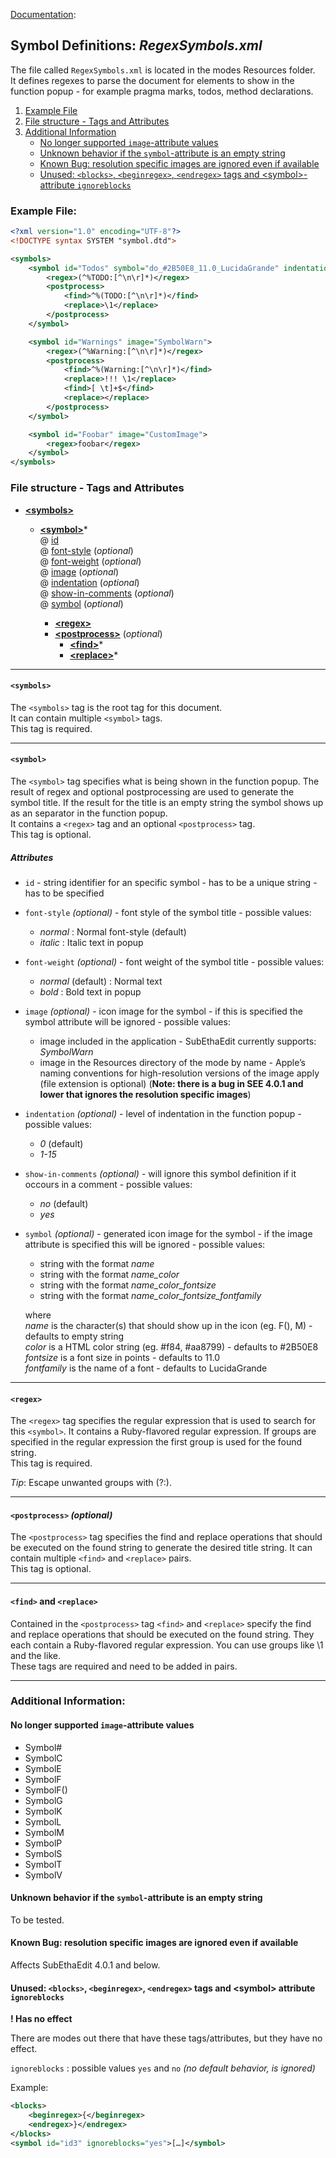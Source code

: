 [Documentation][ModeExample]:
## Symbol Definitions: _RegexSymbols.xml_

The file called `RegexSymbols.xml` is located in the modes Resources folder.  
It defines regexes to parse the document for elements to show in the function popup - for example pragma marks, todos, method declarations. 

1. [Example File](#ExampleFile)
2. [File structure - Tags and Attributes](#FileStructure)
3. [Additional Information](#AdditionalInformation)
	* [No longer supported `image`-attribute values](#UnsupportedImageValues)
	* [Unknown behavior if the `symbol`-attribute is an empty string](#EmptySymbolString)
	* [Known Bug: resolution specific images are ignored even if available](#ResolutionBug)
	* [Unused: `<blocks>`, `<beginregex>`, `<endregex>` tags and &lt;symbol&gt;-attribute `ignoreblocks`](#BlockTag)


### <a name="ExampleFile"></a>Example File:

```xml
<?xml version="1.0" encoding="UTF-8"?>
<!DOCTYPE syntax SYSTEM "symbol.dtd">

<symbols>
	<symbol id="Todos" symbol="do_#2B50E8_11.0_LucidaGrande" indentation="1" show-in-comments="yes">
		<regex>(^%TODO:[^\n\r]*)</regex>
		<postprocess>
			<find>^%(TODO:[^\n\r]*)</find>
			<replace>\1</replace>
		</postprocess>
	</symbol>

	<symbol id="Warnings" image="SymbolWarn">
		<regex>(^%Warning:[^\n\r]*)</regex>
		<postprocess>
			<find>^%(Warning:[^\n\r]*)</find>
			<replace>!!! \1</replace>
			<find>[ \t]+$</find>
			<replace></replace>
		</postprocess>
	</symbol>

	<symbol id="Foobar" image="CustomImage">
		<regex>foobar</regex>
	</symbol>
</symbols>
```	


### <a name="FileStructure"></a>File structure - Tags and Attributes

* [**&lt;symbols&gt;**](#tag_symbols)
	* [**&lt;symbol&gt;**](#tag_symbol)*  
		@ [id](#attribute_id)  
		@ [font-style](#attribute_font-style) (_optional_)  
		@ [font-weight](#attribute_font-weight) (_optional_)  
		@ [image](#attribute_image) (_optional_)  
		@ [indentation](#attribute_indentation) (_optional_)  
		@ [show-in-comments](#attribute_show-in-comments) (_optional_)  
		@ [symbol](#attribute_symbol) (_optional_)  
		
		* [**&lt;regex&gt;**](#tag_regex)
		* [**&lt;postprocess&gt;**](#tag_postprocess) (_optional_)
			* [**&lt;find&gt;**](#tag_findreplace)*
			* [**&lt;replace&gt;**](#tag_findreplace)*


---
#### <a name="tag_symbols"></a>`<symbols>`
The `<symbols>` tag is the root tag for this document.  
It can contain multiple `<symbol>` tags.  
This tag is required.  


---
#### <a name="tag_symbol"></a>`<symbol>`
The `<symbol>` tag specifies what is being shown in the function popup. The result of regex and optional postprocessing are used to generate the symbol title. If the result for the title is an empty string the symbol shows up as an separator in the function popup.  
It contains a `<regex>` tag and an optional `<postprocess>` tag.  
This tag is optional.  

##### Attributes

* <a name="attribute_id"></a>`id` - string identifier for an specific symbol - has to be a unique string - has to be specified

* <a name="attribute_font-style"></a>`font-style` _(optional)_ - font style of the symbol title - possible values:
	*  _normal_ : Normal font-style (default)
	* _italic_ : Italic text in popup

* <a name="attribute_font-weight"></a>`font-weight` _(optional)_ - font weight of the symbol title - possible values:
	* _normal_ (default) : Normal text
	* _bold_ : Bold text in popup

* <a name="attribute_image"></a>`image` _(optional)_ - icon image for the symbol - if this is specified the symbol attribute will be ignored - possible values:
	* image included in the application - SubEthaEdit currently supports: _SymbolWarn_
	* image in the Resources directory of the mode by name - Apple’s naming conventions for high-resolution versions of the image apply (file extension is optional) (**Note: there is a bug in SEE 4.0.1 and lower that ignores the resolution specific images**)  

* <a name="attribute_indentation"></a>`indentation` _(optional)_ - level of indentation in the function popup - possible values:
	* _0_ (default) 
	* _1-15_ 

* <a name="attribute_show-in-comments"></a>`show-in-comments` _(optional)_ - will ignore this symbol definition if it occours in a comment - possible values:
	* _no_ (default)
	* _yes_
	
* <a name="attribute_symbol"></a>`symbol` _(optional)_ -  generated icon image for the symbol - if the image attribute is specified this will be ignored - possible values:
	*	string with the format _name_
	*	string with the format _name_color_
	*	string with the format _name_color_fontsize_
	*	string with the format _name_color_fontsize_fontfamily_
	
	where  
	_name_ is the character(s) that should show up in the icon  (eg. F(), M) - defaults to empty string  
	_color_ is a HTML color string (eg. #f84, #aa8799) - defaults to #2B50E8   
	_fontsize_ is a font size in points - defaults to 11.0  
	_fontfamily_ is the name of a font - defaults to LucidaGrande 


---
#### <a name="tag_regex"></a>`<regex>`
The `<regex>` tag specifies the regular expression that is used to search for this `<symbol>`. It contains a Ruby-flavored regular expression. If groups are specified in the regular expression the first group is used for the found string.  
This tag is required.  

_Tip_: Escape unwanted groups with (?:).  


---
#### <a name="tag_postprocess"></a>`<postprocess>` _(optional)_
The `<postprocess>` tag specifies the find and replace operations that should be executed on the found string to generate the desired title string. It can contain multiple `<find>` and `<replace>` pairs.  
This tag is optional.
	

---
#### <a name="tag_findreplace"></a>`<find>` and `<replace>`
Contained in the `<postprocess>` tag `<find>` and `<replace>` specify the find and replace operations that should be executed on the found string. They each contain a Ruby-flavored regular expression. You can use groups like \1 and the like.    
These tags are required and need to be added in pairs.


---
### <a name="AdditionalInformation"></a>Additional Information:

#### <a name="UnsupportedImageValues"></a>No longer supported `image`-attribute values
* Symbol#
* SymbolC
* SymbolE
* SymbolF
* SymbolF()
* SymbolG
* SymbolK
* SymbolL
* SymbolM
* SymbolP
* SymbolS
* SymbolT
* SymbolV
	

#### <a name="EmptySymbolString"></a>Unknown behavior if the `symbol`-attribute is an empty string
To be tested.


#### <a name="ResolutionBug"></a>Known Bug: resolution specific images are ignored even if available
Affects SubEthaEdit 4.0.1 and below.


#### <a name="BlockTag"></a>Unused: `<blocks>`, `<beginregex>`, `<endregex>` tags and &lt;symbol&gt; attribute `ignoreblocks`

**! Has no effect**

There are modes out there that have these tags/attributes, but they have no effect.

`ignoreblocks` : possible values `yes` and `no` _(no default behavior, is ignored)_

Example:

```xml
<blocks>
	<beginregex>{</beginregex>
	<endregex>}</endregex>
</blocks>
<symbol id="id3" ignoreblocks="yes">[…]</symbol>
```



<!-- Referenced Paths -->
[ModeExample]: .. "SubEthaEdit 4 Example Mode Documentation"
